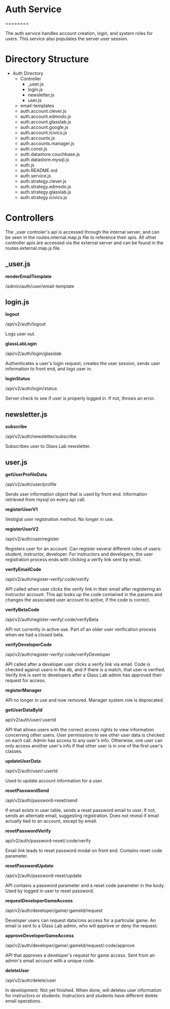 # Auth Service
========

The auth service handles account creation, login, and system roles for users.  This service also populates the server user session.

Directory Structure
========

* Auth Directory
    * Controller
        * _user.js
        * login.js
        * newsletter.js
        * user.js
    * email-templates
    * auth.account.clever.js
    * auth.account.edmodo.js
    * auth.account.glasslab.js
    * auth.account.google.js
    * auth.account.icivics.js
    * auth.accounts.js
    * auth.accounts.manager.js
    * auth.const.js
    * auth.datastore.couchbase.js
    * auth.datastore.mysql.js
    * auth.js
    * auth.README.md
    * auth.service.js
    * auth.strategy.clever.js
    * auth.strategy.edmodo.js
    * auth.strategy.glasslab.js
    * auth.strategy.icivics.js

Controllers
========

The _user controler's api is accessed through the internal server, and can be seen in the routes.internal.map.js file to reference their apis.
All other controller apis are accessed via the external server and can be found in the routes.external.map.js file.

## _user.js

**renderEmailTemplate**

/admin/auth/user/email-template

## login.js

**logout**

/api/v2/auth/logout

Logs user out.

**glassLabLogin**

/api/v2/auth/login/glasslab

Authenticates a user's login request, creates the user session, sends user information to front end, and logs user in.

**loginStatus**

/api/v2/auth/login/status

Server check to see if user is properly logged in.  If not, throws an error.

## newsletter.js

**subscribe**

/api/v2/auth/newsletter/subscribe

Subscribes user to Glass Lab newsletter.

## user.js

**getUserProfileData**

/api/v2/auth/user/profile

Sends user information object that is used by front end.  Information retrieved from mysql on every api call.

**registerUserV1**

Vestigial user registration method.  No longer in use.

**registerUserV2**

/api/v2/auth/user/register

Registers user for an account.  Can register several different roles of users: student, instructor, developer.
For instructors and developers, the user registration process ends with clicking a verify link sent by email.

**verifyEmailCode**

/api/v2/auth/register-verify/:code/verify

API called when user clicks the verify link in their email after registering an instructor account.
This api looks up the code contained in the params and changes the associated user account to active, if the code is correct.

**verifyBetaCode**

/api/v2/auth/register-verify/:code/verifyBeta

API not currently in active use.  Part of an older user verification process when we had a closed beta.

**verifyDeveloperCode**

/api/v2/auth/register-verify/:code/verifyDeveloper

API called after a developer user clicks a verify link via email.  Code is checked against users in the db, and if there is a match, that user is verified.
Verify link is sent to developers after a Glass Lab admin has approved their request for access.

**registerManager**

API no longer in use and now removed.  Manager system role is deprecated.

**getUserDataById**

api/v2/auth/user/:userId

API that allows users with the correct access rights to view information concerning other users.
User permissions to see other user data is checked on each call.  Admin has access to any user's info.
Otherwise, one user can only access another user's info if that other user is in one of the first user's classes.

**updateUserData**

/api/v2/auth/user/:userId

Used to update account information for a user.

**resetPasswordSend**

/api/v2/auth/password-reset/send

If email exists in user table, sends a reset password email to user. If not, sends an alternate email, suggesting registration.
Does not reveal if email actually tied to an account, except by email.

**resetPasswordVerify**

api/v2/auth/password-reset/:code/verify

Email link leads to reset password modal on front end.  Contains reset code parameter.

**resetPasswordUpdate**

/api/v2/auth/password-reset/update

API contains a password parameter and a reset code parameter in the body.  Used by logged in user to reset password.

**requestDeveloperGameAccess**

/api/v2/auth/developer/game/:gameId/request

Developer users can request data/cms access for a particular game.
An email is sent to a Glass Lab admin, who will approve or deny the request.

**approveDeveloperGameAccess**

/api/v2/auth/developer/game/:gameId/request/:code/approve

API that approves a developer's request for game access.  Sent from an admin's email account with a unique code.

**deleteUser**

/api/v2/auth/delete/user

In development.  Not yet finished.  When done, will deletes user information for instructors or students.
Instructors and students have different delete email operations.
